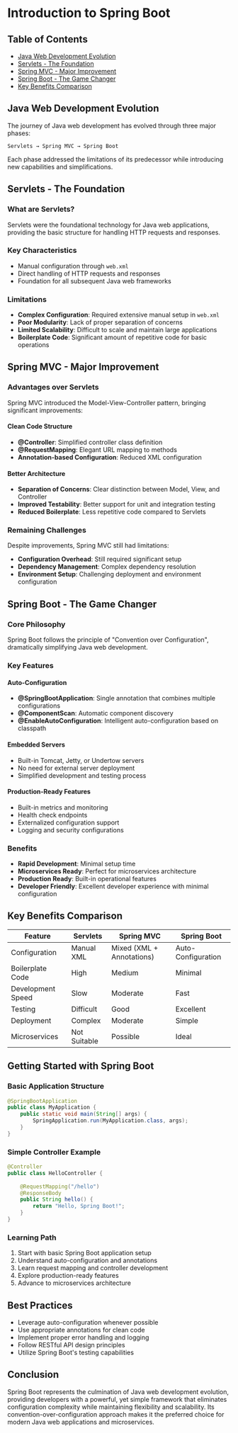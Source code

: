 # Introduction to Spring Boot

## Table of Contents

- [Java Web Development Evolution](#java-web-development-evolution)
- [Servlets - The Foundation](#servlets---the-foundation)
- [Spring MVC - Major Improvement](#spring-mvc---major-improvement)
- [Spring Boot - The Game Changer](#spring-boot---the-game-changer)
- [Key Benefits Comparison](#key-benefits-comparison)

## Java Web Development Evolution

The journey of Java web development has evolved through three major phases:

```
Servlets → Spring MVC → Spring Boot
```

Each phase addressed the limitations of its predecessor while introducing new capabilities and simplifications.

## Servlets - The Foundation

### What are Servlets?

Servlets were the foundational technology for Java web applications, providing the basic structure for handling HTTP requests and responses.

### Key Characteristics

- Manual configuration through `web.xml`
- Direct handling of HTTP requests and responses
- Foundation for all subsequent Java web frameworks

### Limitations

- **Complex Configuration**: Required extensive manual setup in `web.xml`
- **Poor Modularity**: Lack of proper separation of concerns
- **Limited Scalability**: Difficult to scale and maintain large applications
- **Boilerplate Code**: Significant amount of repetitive code for basic operations

## Spring MVC - Major Improvement

### Advantages over Servlets

Spring MVC introduced the Model-View-Controller pattern, bringing significant improvements:

#### Clean Code Structure

- **@Controller**: Simplified controller class definition
- **@RequestMapping**: Elegant URL mapping to methods
- **Annotation-based Configuration**: Reduced XML configuration

#### Better Architecture

- **Separation of Concerns**: Clear distinction between Model, View, and Controller
- **Improved Testability**: Better support for unit and integration testing
- **Reduced Boilerplate**: Less repetitive code compared to Servlets

### Remaining Challenges

Despite improvements, Spring MVC still had limitations:

- **Configuration Overhead**: Still required significant setup
- **Dependency Management**: Complex dependency resolution
- **Environment Setup**: Challenging deployment and environment configuration

## Spring Boot - The Game Changer

### Core Philosophy

Spring Boot follows the principle of "Convention over Configuration", dramatically simplifying Java web development.

### Key Features

#### Auto-Configuration

- **@SpringBootApplication**: Single annotation that combines multiple configurations
- **@ComponentScan**: Automatic component discovery
- **@EnableAutoConfiguration**: Intelligent auto-configuration based on classpath

#### Embedded Servers

- Built-in Tomcat, Jetty, or Undertow servers
- No need for external server deployment
- Simplified development and testing process

#### Production-Ready Features

- Built-in metrics and monitoring
- Health check endpoints
- Externalized configuration support
- Logging and security configurations

### Benefits

- **Rapid Development**: Minimal setup time
- **Microservices Ready**: Perfect for microservices architecture
- **Production Ready**: Built-in operational features
- **Developer Friendly**: Excellent developer experience with minimal configuration

## Key Benefits Comparison

| Feature | Servlets | Spring MVC | Spring Boot |
|---------|----------|------------|-------------|
| Configuration | Manual XML | Mixed (XML + Annotations) | Auto-Configuration |
| Boilerplate Code | High | Medium | Minimal |
| Development Speed | Slow | Moderate | Fast |
| Testing | Difficult | Good | Excellent |
| Deployment | Complex | Moderate | Simple |
| Microservices | Not Suitable | Possible | Ideal |

## Getting Started with Spring Boot

### Basic Application Structure

```java
@SpringBootApplication
public class MyApplication {
    public static void main(String[] args) {
        SpringApplication.run(MyApplication.class, args);
    }
}
```

### Simple Controller Example

```java
@Controller
public class HelloController {
    
    @RequestMapping("/hello")
    @ResponseBody
    public String hello() {
        return "Hello, Spring Boot!";
    }
}
```

### Learning Path

1. Start with basic Spring Boot application setup
2. Understand auto-configuration and annotations
3. Learn request mapping and controller development
4. Explore production-ready features
5. Advance to microservices architecture

## Best Practices

- Leverage auto-configuration whenever possible
- Use appropriate annotations for clean code
- Implement proper error handling and logging
- Follow RESTful API design principles
- Utilize Spring Boot's testing capabilities

## Conclusion

Spring Boot represents the culmination of Java web development evolution, providing developers with a powerful, yet simple framework that eliminates configuration complexity while maintaining flexibility and scalability. Its convention-over-configuration approach makes it the preferred choice for modern Java web applications and microservices.
